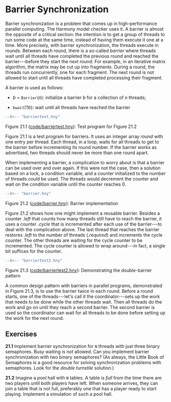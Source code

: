 
# Barrier Synchronization 

Barrier synchronization is a problem that comes up in high-performance
parallel computing. The Harmony model checker uses it. A barrier is
almost the opposite of a critical section: the intention is to get a
group of threads to run some code at the same time, instead of having
them execute it one at a time. More precisely, with barrier
synchronization, the threads execute in rounds. Between each round,
there is a so-called *barrier* where threads wait until all threads have
completed the previous round and reached the barrier---before they start
the next round. For example, in an iterative matrix algorithm, the
matrix may be cut up into fragments. During a round, the threads run
concurrently, one for each fragment. The next round is not allowed to
start until all threads have completed processing their fragment.

A barrier is used as follows:

-   *b* = `Barrier`(*n*): initialize a barrier *b* for a collection of
    *n* threads;

-   `bwait`(?*b*): wait until all threads have reached the barrier

```python title="barriertest.hny"
--8<-- "barriertest.hny"
```

<figcaption>Figure 21.1 (<a href=https://harmony.cs.cornell.edu/code/barriertest.hny>code/barriertest.hny</a>): 
Test program for Figure 21.2 </figcaption>

Figure 21.1 is a test program for barriers. It uses an integer
array *round* with one entry per thread. Each thread, in a loop, waits
for all threads to get to the barrier before incrementing its round
number. If the barrier works as advertised, two threads should never be
more than one round apart.

When implementing a barrier, a complication to worry about is that a
barrier can be used over and over again. If this were not the case, then
a solution based on a lock, a condition variable, and a counter
initialized to the number of threads could be used. The threads would
decrement the counter and wait on the condition variable until the
counter reaches 0.

```python title="barrier.hny"
--8<-- "barrier.hny"
```

<figcaption>Figure 21.2 (<a href=https://harmony.cs.cornell.edu/code/barrier.hny>code/barrier.hny</a>): 
Barrier implementation </figcaption>

Figure 21.2 shows how one might implement a reusable barrier.
Besides a counter .*left* that counts how many threads still have to
reach the barrier, it uses a counter .*cycle* that is incremented after
each use of the barrier---to deal with the complication above. The last
thread that reaches the barrier restores .*left* to the number of
threads (.*required*) and increments the cycle counter. The other
threads are waiting for the cycle counter to be incremented. The cycle
counter is allowed to wrap around---in fact, a single bit suffices for
the counter.

```python title="barriertest2.hny"
--8<-- "barriertest2.hny"
```

<figcaption>Figure 21.3 (<a href=https://harmony.cs.cornell.edu/code/barriertest2.hny>code/barriertest2.hny</a>): 
Demonstrating the double-barrier pattern </figcaption>

A common design pattern with barriers in parallel programs, demonstrated
in Figure 21.3, is to use the barrier twice in each round.
Before a round starts, one of the threads---let's call it the
coordinator---sets up the work that needs to be done while the other
threads wait. Then all threads do the work and go on until they reach a
second barrier. The second barrier is used so the coordinator can wait
for all threads to be done before setting up the work for the next
round.

## Exercises 


**21.1** Implement barrier synchronization for `N` threads with just three binary
semaphores. Busy waiting is not allowed. Can you implement barrier
synchronization with two binary semaphores? (As always, the Little Book
of Semaphores is a good resource for solving synchronization
problems with semaphores. Look for the *double turnstile* solution.)

**21.2** Imagine a pool hall with `N` tables. A table is *full* from the time
there are two players until both players have left. When someone
arrives, they can join a table that is not full, preferably one that has
a player ready to start playing. Implement a simulation of such a pool
hall.

